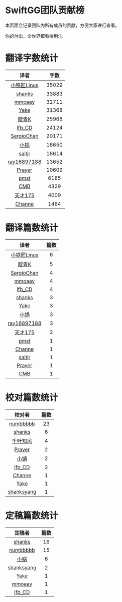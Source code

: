 
# SwiftGG团队贡献榜

本页面会记录团队内所有成员的贡献，方便大家进行查看。

你的付出，全世界都看得到:]。

# 翻译字数统计

| 译者 | 字数 |
| :------------: | :------------: |
| [小铁匠Linus](http://weibo.com/linusling) | 35029 |
| [shanks](http://codebuild.me/) | 33883 |
| [mmoaay](http://blog.csdn.net/mmoaay) | 32711 |
| [Yake](http://blog.csdn.net/yake_099) | 31368 |
| [靛青K](http://www.dianqk.org/) | 25968 |
| [lfb_CD](http://weibo.com/lfbWb) | 24124 |
| [SergioChan](https://github.com/SergioChan) | 20171 |
| [小锅](http://www.swiftyper.com/) | 18650 |
| [saitjr](http://www.brighttj.com) | 18614 |
| [ray16897188](http://www.jianshu.com/users/97c49dfd1f9f/latest_articles) | 13652 |
| [Prayer](http://www.futantan.com) | 10609 |
| [pmst](http://blog.csdn.net/colouful987) | 6185 |
| [CMB](https://github.com/chenmingbiao) | 4329 |
| [天才175](http://weibo.com/u/2916092907) | 4009 |
| [Channe](undefined) | 1484 |


# 翻译篇数统计

| 译者 | 篇数 |
| :------------: | :------------: |
| [小铁匠Linus](http://weibo.com/linusling) | 6 |
| [靛青K](http://www.dianqk.org/) | 5 |
| [SergioChan](https://github.com/SergioChan) | 4 |
| [mmoaay](http://blog.csdn.net/mmoaay) | 4 |
| [lfb_CD](http://weibo.com/lfbWb) | 4 |
| [shanks](http://codebuild.me/) | 3 |
| [Yake](http://blog.csdn.net/yake_099) | 3 |
| [小锅](http://www.swiftyper.com/) | 3 |
| [ray16897188](http://www.jianshu.com/users/97c49dfd1f9f/latest_articles) | 3 |
| [天才175](http://weibo.com/u/2916092907) | 2 |
| [pmst](http://blog.csdn.net/colouful987) | 1 |
| [Channe](undefined) | 1 |
| [saitjr](http://www.brighttj.com) | 1 |
| [Prayer](http://www.futantan.com) | 1 |
| [CMB](https://github.com/chenmingbiao) | 1 |


# 校对篇数统计

| 校对者 | 篇数 |
| :------------: | :------------: |
| [numbbbbb](https://github.com/numbbbbb) | 23 |
| [shanks](http://codebuild.me/) | 6 |
| [千叶知风](http://weibo.com/xiaoxxiao) | 4 |
| [Prayer](http://www.futantan.com) | 2 |
| [小锅](http://www.swiftyper.com/) | 2 |
| [lfb_CD](http://weibo.com/lfbWb) | 2 |
| [Channe](undefined) | 1 |
| [Yake](http://blog.csdn.net/yake_099) | 1 |
| [shanksyang](undefined) | 1 |


# 定稿篇数统计

| 定稿者 | 篇数 |
| :------------: | :------------: |
| [shanks](http://codebuild.me/) | 16 |
| [numbbbbb](https://github.com/numbbbbb) | 15 |
| [小锅](http://www.swiftyper.com/) | 6 |
| [shanksyang](undefined) | 2 |
| [Yake](http://blog.csdn.net/yake_099) | 1 |
| [mmoaay](http://blog.csdn.net/mmoaay) | 1 |
| [lfb_CD](http://weibo.com/lfbWb) | 1 |
